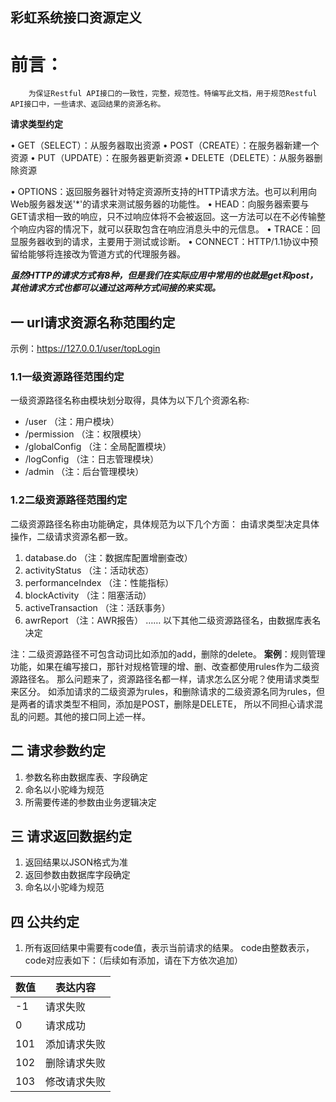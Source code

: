 彩虹系统接口资源定义
---
# 前言：

	    为保证Restful API接口的一致性，完整，规范性。特编写此文档，用于规范Restful API接口中，一些请求、返回结果的资源名称。
	

 **请求类型约定**
 
•	GET（SELECT）：从服务器取出资源
•	POST（CREATE）：在服务器新建一个资源
•	PUT（UPDATE）：在服务器更新资源
•	DELETE（DELETE）：从服务器删除资源

•   OPTIONS：返回服务器针对特定资源所支持的HTTP请求方法。也可以利用向Web服务器发送'*'的请求来测试服务器的功能性。 
•   HEAD：向服务器索要与GET请求相一致的响应，只不过响应体将不会被返回。这一方法可以在不必传输整个响应内容的情况下，就可以获取包含在响应消息头中的元信息。 
•   TRACE：回显服务器收到的请求，主要用于测试或诊断。 
•   CONNECT：HTTP/1.1协议中预留给能够将连接改为管道方式的代理服务器。

**_虽然HTTP的请求方式有8种，但是我们在实际应用中常用的也就是get和post，其他请求方式也都可以通过这两种方式间接的来实现。_**

## 一 url请求资源名称范围约定
示例：https://127.0.0.1/user/topLogin

### 1.1一级资源路径范围约定
一级资源路径名称由模块划分取得，具体为以下几个资源名称:
* /user				    	（注：用户模块）
* /permission				（注：权限模块）
* /globalConfig			    （注：全局配置模块）
* /logConfig				（注：日志管理模块）
* /admin                    （注：后台管理模块）

### 1.2二级资源路径范围约定
二级资源路径名称由功能确定，具体规范为以下几个方面：
由请求类型决定具体操作，二级请求资源名都一致。

1. database.do					（注：数据库配置增删查改）
2. activityStatus				（注：活动状态）
3. performanceIndex			    （注：性能指标）
4. blockActivity				（注：阻塞活动）
5. activeTransaction			（注：活跃事务）
6. awrReport			     	（注：AWR报告）
……
以下其他二级资源路径名，由数据库表名决定

注：二级资源路径不可包含动词比如添加的add，删除的delete。
**案例**：规则管理功能，如果在编写接口，那针对规格管理的增、删、改查都使用rules作为二级资源路径名。
      那么问题来了，资源路径名都一样，请求怎么区分呢？使用请求类型来区分。
      如添加请求的二级资源为rules，和删除请求的二级资源名同为rules，但是两者的请求类型不相同，添加是POST，删除是DELETE，
      所以不同担心请求混乱的问题。其他的接口同上述一样。

## 二 请求参数约定
1.	参数名称由数据库表、字段确定
2.	命名以小驼峰为规范
3.	所需要传递的参数由业务逻辑决定

## 三 请求返回数据约定
1. 返回结果以JSON格式为准
2. 返回参数由数据库字段确定
3. 命名以小驼峰为规范

## 四 公共约定
1.	所有返回结果中需要有code值，表示当前请求的结果。
    code由整数表示，code对应表如下：（后续如有添加，请在下方依次追加）

|数值|表达内容|
| --- | ---|
| -1|请求失败|
| 0 |请求成功|
|101|添加请求失败|
|102|删除请求失败|
|103|修改请求失败|




